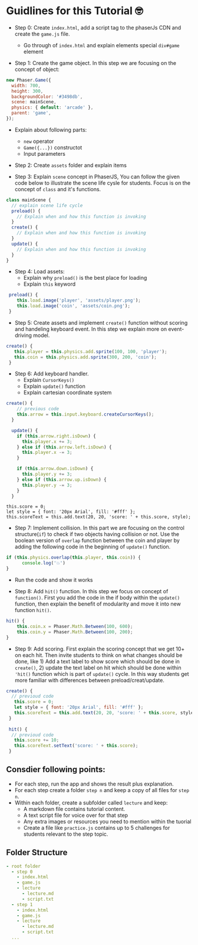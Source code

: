 # Guidlines for this Tutorial 🤓

- Step 0: Create `index.html`, add a script tag to the phaserJs CDN and create the `game.js` file.
  - Go through of `index.html` and explain elements special `div#game` element 
 
- Step 1: Create the game object. In this step we are focusing on the concept of object:
```javascript
new Phaser.Game({
  width: 700,
  height: 300,
  backgroundColor: '#3498db',
  scene: mainScene,
  physics: { default: 'arcade' },
  parent: 'game',
});
```
  - Explain about following parts:
    - `new` operator
    - `Game({...})` constructot
    - Input parameters
  
- Step 2: Create `assets` folder and explain items
- Step 3: Explain `scene` concept in PhaserJS, You can follow the given code below to illustrate the scene life cysle for students. Focus is on the concept of `class` and it's functions.
```javascript
class mainScene {
  // explain scene life cycle
  preload() {
    // Explain when and how this function is invoking
  }
  create() {
    // Explain when and how this function is invoking  
  }
  update() {
    // Explain when and how this function is invoking
  }
}
```

- Step 4: Load assets:
  - Explain why `preload()` is the best place for loading
  - Explain `this` keyword

```javascript
 preload() {
    this.load.image('player', 'assets/player.png');
    this.load.image('coin', 'assets/coin.png');
 }
 ```
 
 - Step 5: Create assets and implement `create()` function without scoring and handeling keyboard event. In this step we explain more on event-driving model.
 ```javascript
 create() {
    this.player = this.physics.add.sprite(100, 100, 'player');
    this.coin = this.physics.add.sprite(300, 200, 'coin');
  }
```

- Step 6: Add keyboard handler. 
  - Explain `CursorKeys()`
  - Explain `update()` function
  - Explain cartesian coordinate system 
```javascript
create() {
    // previous code
    this.arrow = this.input.keyboard.createCursorKeys();
  }

  update() {
    if (this.arrow.right.isDown) {
      this.player.x += 3;
    } else if (this.arrow.left.isDown) {
      this.player.x -= 3;
    } 

    if (this.arrow.down.isDown) {
      this.player.y += 3;
    } else if (this.arrow.up.isDown) {
      this.player.y -= 3;
    } 
  }
```
    this.score = 0;
    let style = { font: '20px Arial', fill: '#fff' };
    this.scoreText = this.add.text(20, 20, 'score: ' + this.score, style);


- Step 7: Implement collision. In this part we are focusing on the control structure(`if`) to check if two objects having collision or not. Use the boolean version of `overlap` function between the coin and player by adding the following code in the beginning of `update()` function.
```javascript
if (this.physics.overlap(this.player, this.coin)) {
      console.log('💥')
}
```
  - Run the code and show it works

- Step 8: Add `hit()` function. In this step we focus on concept of `function()`. First you add the code in the if body within the `update()` function, then explain the benefit of modularity and move it into new function `hit()`.
```javascript
hit() {
    this.coin.x = Phaser.Math.Between(100, 600);
    this.coin.y = Phaser.Math.Between(100, 200);
}
```

    
- Step 9: Add scoring. First explain the scoring concept that we get 10+ on each hit. Then invite students to think on what changes should be done, like 1) Add a text label to show score which should be done in `create()`, 2) update the text label on hit which should be done within `'hit()` function which is part of `update()` cycle. In this way students get more familiar with differences between preload/creat/update.
```javascript
create() {
  // previoud code
   this.score = 0;
   let style = { font: '20px Arial', fill: '#fff' };
   this.scoreText = this.add.text(20, 20, 'score: ' + this.score, style);
 }
 
 hit() {
  // previoud code
   this.score += 10;
   this.scoreText.setText('score: ' + this.score);
 }
```

## Consdier following points:
- For each step, run the app and shows the result plus explanation.
- For each step create a folder `step n` and keep a copy of all files for `step n`.
- Within each folder, create a subfolder called `lecture` and keep:
  - A markdown file contains tutorial content.
  - A text script file for voice over for that step
  - Any extra images or resources you need to mention within the tuorial
  - Create a file like `practice.js` contains up to 5 challenges for students relevant to the step topic.


## Folder Structure 

```yaml
- root folder
  - step 0
    - index.html
    - game.js
    - lecture 
      - lecture.md
      - script.txt
  - step 1
    - index.html
    - game.js
    - lecture 
      - lecture.md
      - script.txt
  ...
```

